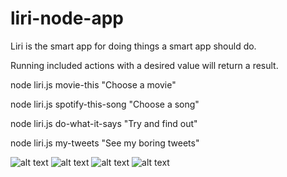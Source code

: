 # liri-node-app
Liri is the smart app for doing things a smart app should do. 

Running included actions with a desired value will return a result.

node liri.js movie-this <movie-name>
"Choose a movie"

node liri.js spotify-this-song <song-name>
"Choose a song"

node liri.js do-what-it-says
"Try and find out"

node liri.js my-tweets
"See my boring tweets"

![alt text](do-what-it-says.gif)
![alt text](movie-this.gif)
![alt text](spotify-this-song.gif)
![alt text](my-tweets.gif)
